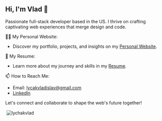 ## Hi, I'm Vlad 👋

Passionate full-stack developer based in the US. I thrive on crafting captivating web experiences that merge design and code.

👨‍💻 My Personal Website:
- Discover my portfolio, projects, and insights on my [Personal Website](https://lychak-vlad.dev/).

📄 My Resume:
- Learn more about my journey and skills in my [Resume](https://drive.google.com/file/d/1nVmaSyuT-uokTsVxWO8BVwnAKNwFkFND/view?usp=sharing).
  
📫 How to Reach Me:
- Email: lycakvladislav@gmail.com
- [LinkedIn](https://www.linkedin.com/in/vladislav-lychak/)

Let's connect and collaborate to shape the web's future together!

<p>&nbsp;<img align="center" src="https://github-readme-stats.vercel.app/api?username=lychakvlad&show_icons=true&locale=en" alt="lychakvlad" /></p>

